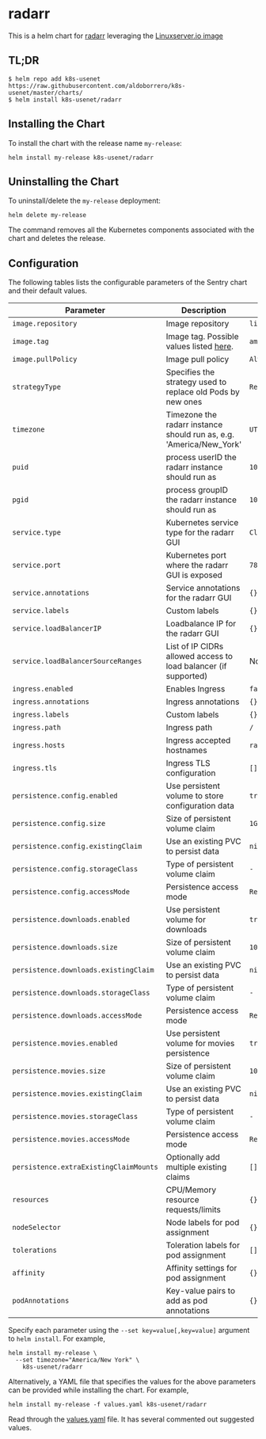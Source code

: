 # radarr

This is a helm chart for [radarr](https://github.com/radarr/radarr/) leveraging the [Linuxserver.io image](https://hub.docker.com/r/linuxserver/radarr/)

## TL;DR

```shell
$ helm repo add k8s-usenet https://raw.githubusercontent.com/aldoborrero/k8s-usenet/master/charts/
$ helm install k8s-usenet/radarr
```

## Installing the Chart

To install the chart with the release name `my-release`:

```console
helm install my-release k8s-usenet/radarr
```

## Uninstalling the Chart

To uninstall/delete the `my-release` deployment:

```console
helm delete my-release
```

The command removes all the Kubernetes components associated with the chart and deletes the release.

## Configuration

The following tables lists the configurable parameters of the Sentry chart and their default values.

| Parameter                               | Description                                                                                 | Default                 |
|-----------------------------------------|---------------------------------------------------------------------------------------------|-------------------------|
| `image.repository`                      | Image repository                                                                            | `linuxserver/radarr`    |                                                         
| `image.tag`                             | Image tag. Possible values listed [here](https://hub.docker.com/r/linuxserver/radarr/tags/).| `amd64-latest`          |
| `image.pullPolicy`                      | Image pull policy                                                                           | `Always`                |
| `strategyType`                          | Specifies the strategy used to replace old Pods by new ones                                 | `Recreate`              |
| `timezone`                              | Timezone the radarr instance should run as, e.g. 'America/New_York'                         | `UTC`                   |
| `puid`                                  | process userID the radarr instance should run as                                            | `1001`                  |
| `pgid`                                  | process groupID the radarr instance should run as                                           | `1001`                  |
| `service.type`                          | Kubernetes service type for the radarr GUI                                                  | `ClusterIP`             |
| `service.port`                          | Kubernetes port where the radarr GUI is exposed                                             | `7878`                  |
| `service.annotations`                   | Service annotations for the radarr GUI                                                      | `{}`                    |
| `service.labels`                        | Custom labels                                                                               | `{}`                    |
| `service.loadBalancerIP`                | Loadbalance IP for the radarr GUI                                                           | `{}`                    |
| `service.loadBalancerSourceRanges`      | List of IP CIDRs allowed access to load balancer (if supported)                             | None                    |
| `ingress.enabled`                       | Enables Ingress                                                                             | `false`                 |
| `ingress.annotations`                   | Ingress annotations                                                                         | `{}`                    |
| `ingress.labels`                        | Custom labels                                                                               | `{}`                    |
| `ingress.path`                          | Ingress path                                                                                | `/`                     |
| `ingress.hosts`                         | Ingress accepted hostnames                                                                  | `radarr.local`          |
| `ingress.tls`                           | Ingress TLS configuration                                                                   | `[]`                    |
| `persistence.config.enabled`            | Use persistent volume to store configuration data                                           | `true`                  |
| `persistence.config.size`               | Size of persistent volume claim                                                             | `1Gi`                   |
| `persistence.config.existingClaim`      | Use an existing PVC to persist data                                                         | `nil`                   |
| `persistence.config.storageClass`       | Type of persistent volume claim                                                             | `-`                     |
| `persistence.config.accessMode`         | Persistence access mode                                                                     | `ReadWriteOnce`         |
| `persistence.downloads.enabled`         | Use persistent volume for downloads                                                         | `true`                  |
| `persistence.downloads.size`            | Size of persistent volume claim                                                             | `10Gi`                  |
| `persistence.downloads.existingClaim`   | Use an existing PVC to persist data                                                         | `nil`                   |
| `persistence.downloads.storageClass`    | Type of persistent volume claim                                                             | `-`                     |
| `persistence.downloads.accessMode`      | Persistence access mode                                                                     | `ReadWriteOnce`         |
| `persistence.movies.enabled`            | Use persistent volume for movies persistence                                                | `true`                  |
| `persistence.movies.size`               | Size of persistent volume claim                                                             | `10Gi`                  |
| `persistence.movies.existingClaim`      | Use an existing PVC to persist data                                                         | `nil`                   |
| `persistence.movies.storageClass`       | Type of persistent volume claim                                                             | `-`                     |
| `persistence.movies.accessMode`         | Persistence access mode                                                                     | `ReadWriteOnce`         |
| `persistence.extraExistingClaimMounts`  | Optionally add multiple existing claims                                                     | `[]`                    |
| `resources`                             | CPU/Memory resource requests/limits                                                         | `{}`                    |
| `nodeSelector`                          | Node labels for pod assignment                                                              | `{}`                    |
| `tolerations`                           | Toleration labels for pod assignment                                                        | `[]`                    |
| `affinity`                              | Affinity settings for pod assignment                                                        | `{}`                    |
| `podAnnotations`                        | Key-value pairs to add as pod annotations                                                   | `{}`                    |

Specify each parameter using the `--set key=value[,key=value]` argument to `helm install`. For example,

```console
helm install my-release \
  --set timezone="America/New York" \
    k8s-usenet/radarr
```

Alternatively, a YAML file that specifies the values for the above parameters can be provided while installing the chart. For example,

```console
helm install my-release -f values.yaml k8s-usenet/radarr
```

Read through the [values.yaml](values.yaml) file. It has several commented out suggested values.
